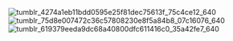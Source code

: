 ![tumblr_4274a1eb11bdd0595e25f81dec75613f_75c4ce12_640](https://github.com/user-attachments/assets/253d75e1-a191-418f-83cd-e840677998d1)
![tumblr_75d8e007472c36c57808230e8f5a84b8_07c16076_640](https://github.com/user-attachments/assets/05a5bab7-4617-4ff3-851b-a69b593618fe)
![tumblr_619379eeda9dc68a40800dfc611416c0_35a42fe7_640](https://github.com/user-attachments/assets/58b3b7e5-84b2-4fc9-b263-8f2a7aff5bd4)

